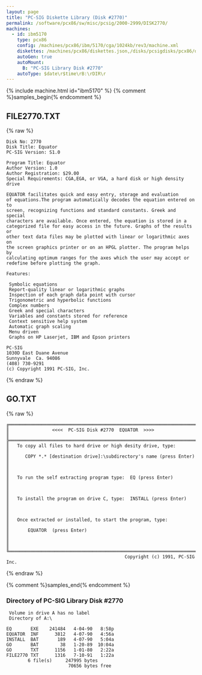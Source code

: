 ```yaml
---
layout: page
title: "PC-SIG Diskette Library (Disk #2770)"
permalink: /software/pcx86/sw/misc/pcsig/2000-2999/DISK2770/
machines:
  - id: ibm5170
    type: pcx86
    config: /machines/pcx86/ibm/5170/cga/1024kb/rev3/machine.xml
    diskettes: /machines/pcx86/diskettes.json,/disks/pcsigdisks/pcx86/diskettes.json
    autoGen: true
    autoMount:
      B: "PC-SIG Library Disk #2770"
    autoType: $date\r$time\rB:\rDIR\r
---
```


{% include machine.html id="ibm5170" %}
{% comment %}samples_begin{% endcomment %}

## FILE2770.TXT

{% raw %}
```
Disk No: 2770
Disk Title: Equator
PC-SIG Version: S1.0

Program Title: Equator
Author Version: 1.0
Author Registration: $29.00
Special Requirements: CGA,EGA, or VGA, a hard disk or high density drive

EQUATOR facilitates quick and easy entry, storage and evaluation
of equations.The program automatically decodes the equation entered on to
screen, recognizing functions and standard constants. Greek and special
characters are available. Once entered, the equation is stored in a
categorized file for easy access in the future. Graphs of the results or
other text data files may be plotted with linear or logarithmic axes on
the screen graphics printer or on an HPGL plotter. The program helps by
calculating optimum ranges for the axes which the user may accept or
redefine before plotting the graph.

Features:

 Symbolic equations
 Report-quality linear or logarithmic graphs
 Inspection of each graph data point with cursor
 Trigonometric and hyperbolic functions
 Complex numbers
 Greek and special characters
 Variables and constants stored for reference
 Context sensitive help system
 Automatic graph scaling
 Menu driven
 Graphs on HP Laserjet, IBM and Epson printers

PC-SIG
1030D East Duane Avenue
Sunnyvale  Ca. 94086
(408) 730-9291
(c) Copyright 1991 PC-SIG, Inc.
```
{% endraw %}

## GO.TXT

{% raw %}
```
╔═════════════════════════════════════════════════════════════════════════╗
║                <<<<  PC-SIG Disk #2770  EQUATOR  >>>>                   ║
╠═════════════════════════════════════════════════════════════════════════╣
║   To copy all files to hard drive or high desity drive, type:           ║
║      COPY *.* [destination drive]:\subdirectory's name (press Enter)    ║
║                                                                         ║
║   To run the self extracting program type:  EQ (press Enter)            ║
║                                                                         ║
║   To install the program on drive C, type:  INSTALL (press Enter)       ║
║                                                                         ║
║   Once extracted or installed, to start the program, type:              ║
║       EQUATOR  (press Enter)                                            ║
║                                                                         ║
╚═════════════════════════════════════════════════════════════════════════╝
                                            Copyright (c) 1991, PC-SIG Inc.
```
{% endraw %}

{% comment %}samples_end{% endcomment %}

### Directory of PC-SIG Library Disk #2770

     Volume in drive A has no label
     Directory of A:\

    EQ       EXE    241484   4-04-90   8:58p
    EQUATOR  INF      3812   4-07-90   4:56a
    INSTALL  BAT       189   4-07-90   5:04a
    GO       BAT        38   1-20-89  10:04a
    GO       TXT      1156   1-01-80   2:22a
    FILE2770 TXT      1316   7-10-91   1:22a
            6 file(s)     247995 bytes
                           70656 bytes free
